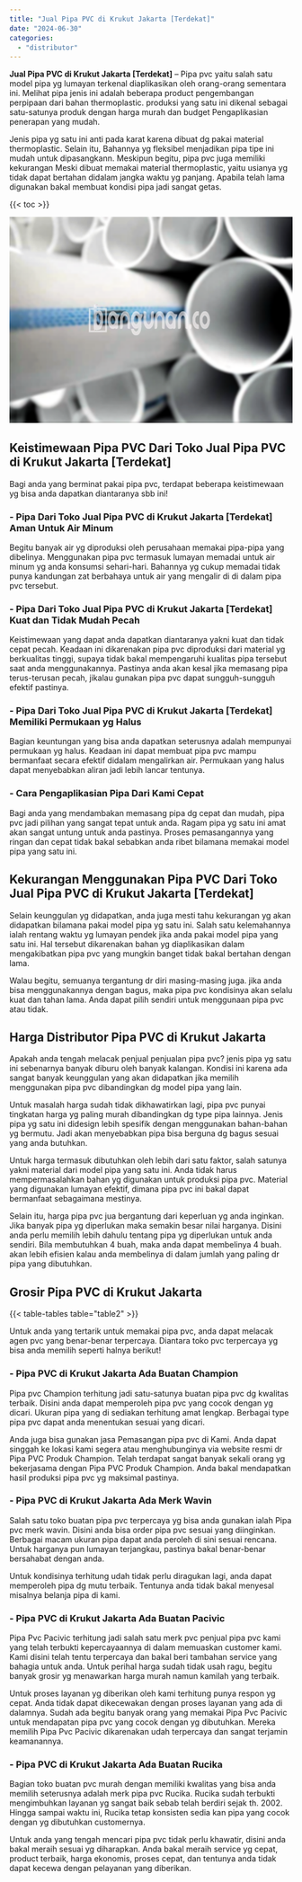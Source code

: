```yaml
---
title: "Jual Pipa PVC di Krukut Jakarta [Terdekat]"
date: "2024-06-30"
categories: 
  - "distributor"
---
```


**Jual Pipa PVC di Krukut Jakarta \[Terdekat\]** – Pipa pvc yaitu salah satu model pipa yg lumayan terkenal diaplikasikan oleh orang-orang sementara ini. Melihat pipa jenis ini adalah beberapa product pengembangan perpipaan dari bahan thermoplastic. produksi yang satu ini dikenal sebagai satu-satunya produk dengan harga murah dan budget Pengaplikasian penerapan yang mudah.

Jenis pipa yg satu ini anti pada karat karena dibuat dg pakai material thermoplastic. Selain itu, Bahannya yg fleksibel menjadikan pipa tipe ini mudah untuk dipasangkann. Meskipun begitu, pipa pvc juga memiliki kekurangan Meski dibuat memakai material thermoplastic, yaitu usianya yg tidak dapat bertahan didalam jangka waktu yg panjang. Apabila telah lama digunakan bakal membuat kondisi pipa jadi sangat getas.

{{< toc >}}

![Jual Pipa PVC di Krukut Jakarta [Terdekat]](/images/jaul-pipa-pvc-30.png)

## Keistimewaan Pipa PVC Dari Toko Jual Pipa PVC di Krukut Jakarta \[Terdekat\]

Bagi anda yang berminat pakai pipa pvc, terdapat beberapa keistimewaan yg bisa anda dapatkan diantaranya sbb ini!

### \- Pipa Dari Toko Jual Pipa PVC di Krukut Jakarta \[Terdekat\] Aman Untuk Air Minum

Begitu banyak air yg diproduksi oleh perusahaan memakai pipa-pipa yang dibelinya. Menggunakan pipa pvc termasuk lumayan memadai untuk air minum yg anda konsumsi sehari-hari. Bahannya yg cukup memadai tidak punya kandungan zat berbahaya untuk air yang mengalir di di dalam pipa pvc tersebut.

### \- Pipa Dari Toko Jual Pipa PVC di Krukut Jakarta \[Terdekat\] Kuat dan Tidak Mudah Pecah

Keistimewaan yang dapat anda dapatkan diantaranya yakni kuat dan tidak cepat pecah. Keadaan ini dikarenakan pipa pvc diproduksi dari material yg berkualitas tinggi, supaya tidak bakal mempengaruhi kualitas pipa tersebut saat anda menggunakannya. Pastinya anda akan kesal jika memasang pipa terus-terusan pecah, jikalau gunakan pipa pvc dapat sungguh-sungguh efektif pastinya.

### \- Pipa Dari Toko Jual Pipa PVC di Krukut Jakarta \[Terdekat\] Memiliki Permukaan yg Halus

Bagian keuntungan yang bisa anda dapatkan seterusnya adalah mempunyai permukaan yg halus. Keadaan ini dapat membuat pipa pvc mampu bermanfaat secara efektif didalam mengalirkan air. Permukaan yang halus dapat menyebabkan aliran jadi lebih lancar tentunya.

### \- Cara Pengaplikasian Pipa Dari Kami Cepat

Bagi anda yang mendambakan memasang pipa dg cepat dan mudah, pipa pvc jadi pilihan yang sangat tepat untuk anda. Ragam pipa yg satu ini amat akan sangat untung untuk anda pastinya. Proses pemasangannya yang ringan dan cepat tidak bakal sebabkan anda ribet bilamana memakai model pipa yang satu ini.

## Kekurangan Menggunakan Pipa PVC Dari Toko Jual Pipa PVC di Krukut Jakarta \[Terdekat\]

Selain keunggulan yg didapatkan, anda juga mesti tahu kekurangan yg akan didapatkan bilamana pakai model pipa yg satu ini. Salah satu kelemahannya ialah rentang waktu yg lumayan pendek jika anda pakai model pipa yang satu ini. Hal tersebut dikarenakan bahan yg diaplikasikan dalam mengakibatkan pipa pvc yang mungkin banget tidak bakal bertahan dengan lama.

Walau begitu, semuanya tergantung dr diri masing-masing juga. jika anda bisa menggunakannya dengan bagus, maka pipa pvc kondisinya akan selalu kuat dan tahan lama. Anda dapat pilih sendiri untuk menggunaan pipa pvc atau tidak.

## Harga Distributor Pipa PVC di Krukut Jakarta

Apakah anda tengah melacak penjual penjualan pipa pvc? jenis pipa yg satu ini sebenarnya banyak diburu oleh banyak kalangan. Kondisi ini karena ada sangat banyak keunggulan yang akan didapatkan jika memilih menggunakan pipa pvc dibandingkan dg model pipa yang lain.

Untuk masalah harga sudah tidak dikhawatirkan lagi, pipa pvc punyai tingkatan harga yg paling murah dibandingkan dg type pipa lainnya. Jenis pipa yg satu ini didesign lebih spesifik dengan menggunakan bahan-bahan yg bermutu. Jadi akan menyebabkan pipa bisa berguna dg bagus sesuai yang anda butuhkan.

Untuk harga termasuk dibutuhkan oleh lebih dari satu faktor, salah satunya yakni material dari model pipa yang satu ini. Anda tidak harus mempermasalahkan bahan yg digunakan untuk produksi pipa pvc. Material yang digunakan lumayan efektif, dimana pipa pvc ini bakal dapat bermanfaat sebagaimana mestinya.

Selain itu, harga pipa pvc jua bergantung dari keperluan yg anda inginkan. Jika banyak pipa yg diperlukan maka semakin besar nilai harganya. Disini anda perlu memilih lebih dahulu tentang pipa yg diperlukan untuk anda sendiri. Bila membutuhkan 4 buah, maka anda dapat membelinya 4 buah. akan lebih efisien kalau anda membelinya di dalam jumlah yang paling dr pipa yang dibutuhkan.

## Grosir Pipa PVC di Krukut Jakarta

{{< table-tables table="table2" >}}

Untuk anda yang tertarik untuk memakai pipa pvc, anda dapat melacak agen pvc yang benar-benar terpercaya. Diantara toko pvc terpercaya yg bisa anda memilih seperti halnya berikut!

### \- Pipa PVC di Krukut Jakarta Ada Buatan Champion

Pipa pvc Champion terhitung jadi satu-satunya buatan pipa pvc dg kwalitas terbaik. Disini anda dapat memperoleh pipa pvc yang cocok dengan yg dicari. Ukuran pipa yang di sediakan terhitung amat lengkap. Berbagai type pipa pvc dapat anda menentukan sesuai yang dicari.

Anda juga bisa gunakan jasa Pemasangan pipa pvc di Kami. Anda dapat singgah ke lokasi kami segera atau menghubunginya via website resmi dr Pipa PVC Produk Champion. Telah terdapat sangat banyak sekali orang yg bekerjasama dengan Pipa PVC Produk Champion. Anda bakal mendapatkan hasil produksi pipa pvc yg maksimal pastinya.

### \- Pipa PVC di Krukut Jakarta Ada Merk Wavin

Salah satu toko buatan pipa pvc terpercaya yg bisa anda gunakan ialah Pipa pvc merk wavin. Disini anda bisa order pipa pvc sesuai yang diinginkan. Berbagai macam ukuran pipa dapat anda peroleh di sini sesuai rencana. Untuk harganya pun lumayan terjangkau, pastinya bakal benar-benar bersahabat dengan anda.

Untuk kondisinya terhitung udah tidak perlu diragukan lagi, anda dapat memperoleh pipa dg mutu terbaik. Tentunya anda tidak bakal menyesal misalnya belanja pipa di kami.

### \- Pipa PVC di Krukut Jakarta Ada Buatan Pacivic

Pipa Pvc Pacivic terhitung jadi salah satu merk pvc penjual pipa pvc kami yang telah terbukti kepercayaannya di dalam memuaskan customer kami. Kami disini telah tentu terpercaya dan bakal beri tambahan service yang bahagia untuk anda. Untuk perihal harga sudah tidak usah ragu, begitu banyak grosir yg menawarkan harga murah namun kamilah yang terbaik.

Untuk proses layanan yg diberikan oleh kami terhitung punya respon yg cepat. Anda tidak dapat dikecewakan dengan proses layanan yang ada di dalamnya. Sudah ada begitu banyak orang yang memakai Pipa Pvc Pacivic untuk mendapatan pipa pvc yang cocok dengan yg dibutuhkan. Mereka memilih Pipa Pvc Pacivic dikarenakan udah terpercaya dan sangat terjamin keamanannya.

### \- Pipa PVC di Krukut Jakarta Ada Buatan Rucika

Bagian toko buatan pvc murah dengan memiliki kwalitas yang bisa anda memilih seterusnya adalah merk pipa pvc Rucika. Rucika sudah terbukti mengimbuhkan layanan yg sangat baik sebab telah berdiri sejak th. 2002. Hingga sampai waktu ini, Rucika tetap konsisten sedia kan pipa yang cocok dengan yg dibutuhkan customernya.

Untuk anda yang tengah mencari pipa pvc tidak perlu khawatir, disini anda bakal meraih sesuai yg diharapkan. Anda bakal meraih service yg cepat, product terbaik, harga ekonomis, proses cepat, dan tentunya anda tidak dapat kecewa dengan pelayanan yang diberikan.
